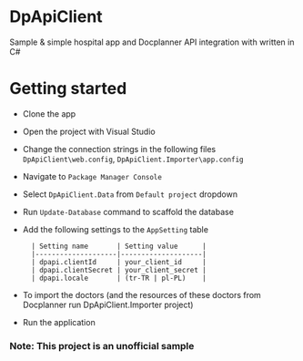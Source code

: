 # DpApiClient
Sample &amp; simple hospital app and Docplanner API integration with written in C#

# Getting started
- Clone the app
- Open the project with Visual Studio
- Change the connection strings in the following files `DpApiClient\web.config`, `DpApiClient.Importer\app.config`
- Navigate to `Package Manager Console`
- Select `DpApiClient.Data` from `Default project` dropdown
- Run `Update-Database` command to scaffold the database
- Add the following settings to the `AppSetting` table

  ```
    | Setting name       | Setting value      |
    |--------------------|--------------------|
    | dpapi.clientId     | your_client_id     |
    | dpapi.clientSecret | your_client_secret |
    | dpapi.locale       | (tr-TR | pl-PL)    |
  ```
- To import the doctors (and the resources of these doctors from Docplanner run DpApiClient.Importer project)
- Run the application

### Note: This project is an unofficial sample

```
